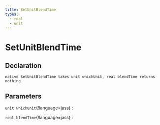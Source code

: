 ```yaml
---
title: SetUnitBlendTime
types:
  - real
  - unit
---
```


# SetUnitBlendTime

## Declaration

```jass
native SetUnitBlendTime takes unit whichUnit, real blendTime returns nothing
```

## Parameters
`unit whichUnit`{!language=jass}
: 

`real blendTime`{!language=jass}
: 
